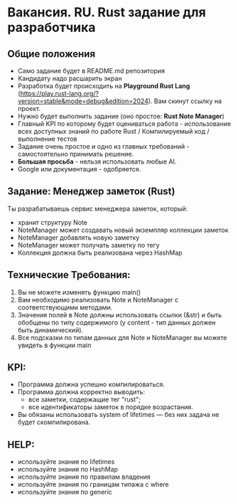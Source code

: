 # Вакансия. RU. Rust задание для разработчика

## Общие положения
- Cамо задание будет в README.md репозитория
- Кандидату надо расшарить экран
- Разработка будет происходить на **Playground Rust Lang** (https://play.rust-lang.org/?version=stable&mode=debug&edition=2024). Вам скинут ссылку на проект. 
- Нужно будет выполнить задание (оно простое: **Rust Note Manager**)
- Главный KPI по которому будет оцениваться работа - использование всех доступных знаний по работе Rust / Компилируемый код / выполнение тестов
- Задание очень простое и одно из главных требований - самостоятельно принимать решение.
- **Большая просьба** - нельзя использовать любые AI. 
- Google или документация - одобряется.

## Задание: Менеджер заметок (Rust)
Ты разрабатываешь сервис менеджера заметок, который:
- хранит структуру Note  
- NoteManager может создавать новый экземпляр коллекции заметок
- NoteManager добавлять новую заметку
- NoteManager может получать заметку по тегу
- Коллекция должна быть реализована через HashMap

## Технические Требования:
1. Вы не можете изменять функцию main()
2. Вам необходимо реализовать Note и NoteManager с соответствующими методами.
3. Значения полей в Note должны использовать ссылки (&str) и быть обобщены по типу содержимого (у content - тип данных должен быть динамический).
4. Все подсказки по типам данных для Note и NoteManager вы можете увидеть в функции main

## KPI:
- Программа должна успешно компилироваться.
- Программа должна корректно выводить:
    - все заметки, содержащие тег "rust";
    - все идентификаторы заметок в порядке возрастания.
- Вы обязаны использовать system of lifetimes — без них задача не будет скомпилирована.

## HELP: 
- используйте знания по lifetimes
- используйте знания по HashMap
- используйте знания по правилам владения
- используйте знания по границам типажа с where
- используйте знания по generic
